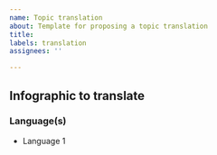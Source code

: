 ```yaml
---
name: Topic translation
about: Template for proposing a topic translation
title:
labels: translation
assignees: ''

---
```


## Infographic to translate
<!-- Add the link or details of the infographic you are translating or requesting a translation for -->

### Language(s)
<!-- What Languages are you requesting or translating to? -->

- Language 1

<!-- If you are doing the translation ping @trallard to assign you here -->